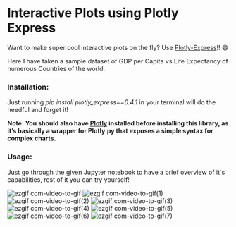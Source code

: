 # Interactive Plots using Plotly Express
Want to make super cool interactive plots on the fly? Use [Plotly-Express](https://github.com/plotly/plotly_express)!! :smile:

Here I have taken a sample dataset of GDP per Capita vs Life Expectancy of numerous Countries of the world. 

### Installation:
Just running *pip install plotly_express==0.4.1* in your terminal will do the needful and forget it!

**Note: You should also have [Plotly](https://github.com/plotly/plotly.py) installed before installing this library, as it’s basically a wrapper for Plotly.py that exposes a simple syntax for complex charts.**

### Usage:
Just go through the given Jupyter notebook to have a brief overview of it's capabilities, rest of it you can try yourself!

![ezgif com-video-to-gif](https://user-images.githubusercontent.com/29462447/85638248-0cddac00-b6a3-11ea-81c2-126d0c84ee63.gif)
![ezgif com-video-to-gif(1)](https://user-images.githubusercontent.com/29462447/85638256-1109c980-b6a3-11ea-8c5e-cc81f459c588.gif)
![ezgif com-video-to-gif(2)](https://user-images.githubusercontent.com/29462447/85638260-1404ba00-b6a3-11ea-9e89-d2e818cb582b.gif)
![ezgif com-video-to-gif(3)](https://user-images.githubusercontent.com/29462447/85638263-17984100-b6a3-11ea-826d-146eaba91145.gif)
![ezgif com-video-to-gif(4)](https://user-images.githubusercontent.com/29462447/85638272-1ff07c00-b6a3-11ea-98e1-1970102d239b.gif)
![ezgif com-video-to-gif(5)](https://user-images.githubusercontent.com/29462447/85638277-2252d600-b6a3-11ea-84c9-3c2f3754eae2.gif)
![ezgif com-video-to-gif(6)](https://user-images.githubusercontent.com/29462447/85638287-24b53000-b6a3-11ea-94c1-6d5343c5e4ad.gif)
![ezgif com-video-to-gif(7)](https://user-images.githubusercontent.com/29462447/85638293-27178a00-b6a3-11ea-8159-f547c2167484.gif)










